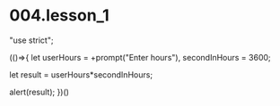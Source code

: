 # 004.lesson_1


"use strict";

(()=>{
  let userHours = +prompt("Enter hours"),
  secondInHours = 3600;

 let result = userHours*secondInHours;

 alert(result);
})()
